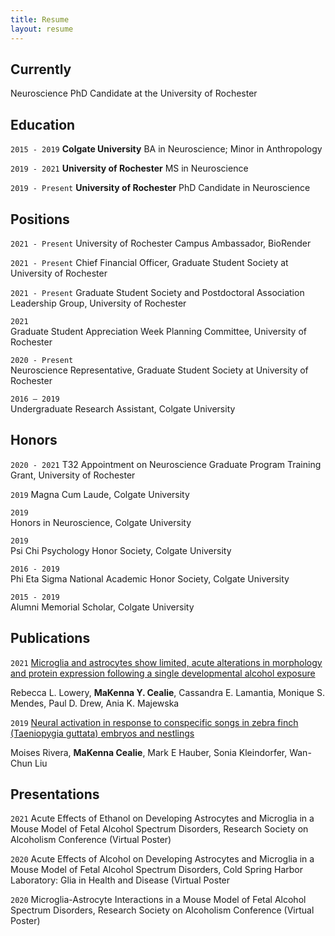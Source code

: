 ```yaml
---
title: Resume
layout: resume
---
```



## Currently

Neuroscience PhD Candidate at the University of Rochester

## Education

`2015 - 2019`
__Colgate University__
BA in Neuroscience;
Minor in Anthropology

`2019 - 2021`
__University of Rochester__
MS in Neuroscience 

`2019 - Present`
__University of Rochester__
PhD Candidate in Neuroscience 

## Positions

`2021 - Present`
University of Rochester Campus Ambassador, BioRender

`2021 - Present`
Chief Financial Officer, Graduate Student Society at University of Rochester

`2021 - Present`
Graduate Student Society and Postdoctoral Association Leadership Group, University of Rochester

`2021`				
Graduate Student Appreciation Week Planning Committee, University of Rochester

`2020 - Present`	
Neuroscience Representative, Graduate Student Society at University of Rochester

`2016 – 2019`		
Undergraduate Research Assistant, Colgate University


## Honors

`2020 - 2021`
T32 Appointment on Neuroscience Graduate Program Training Grant, University of Rochester

`2019`
Magna Cum Laude, Colgate University

`2019`				
Honors in Neuroscience, Colgate University

`2019`				
Psi Chi Psychology Honor Society, Colgate University

`2016 - 2019`			
Phi Eta Sigma National Academic Honor Society, Colgate University

`2015 - 2019`			
Alumni Memorial Scholar, Colgate University


## Publications

`2021`
[Microglia and astrocytes show limited, acute alterations in morphology and protein expression following a single developmental alcohol exposure](https://pubmed.ncbi.nlm.nih.gov/33606320/)

Rebecca L. Lowery, **MaKenna Y. Cealie**, Cassandra E. Lamantia, Monique S. Mendes, Paul D. Drew, Ania K. Majewska


`2019`
[Neural activation in response to conspecific songs in zebra finch (Taeniopygia guttata) embryos and nestlings](https://pubmed.ncbi.nlm.nih.gov/30601425/)

Moises Rivera, **MaKenna Cealie**, Mark E Hauber, Sonia Kleindorfer, Wan-Chun Liu 


## Presentations

`2021`
Acute Effects of Ethanol on Developing Astrocytes and Microglia in a Mouse Model of Fetal Alcohol Spectrum Disorders, 
Research Society on Alcoholism Conference (Virtual Poster)

`2020`
Acute Effects of Alcohol on Developing Astrocytes and Microglia in a Mouse Model of Fetal Alcohol Spectrum Disorders, 
Cold Spring Harbor Laboratory: Glia in Health and Disease (Virtual Poster

`2020`
Microglia-Astrocyte Interactions in a Mouse Model of Fetal Alcohol Spectrum Disorders, 
Research Society on Alcoholism Conference (Virtual Poster)







